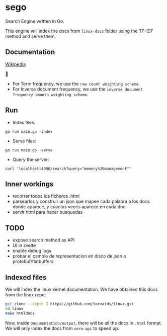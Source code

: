 # sego
Search Engine written in Go.

This engine will index the docs from `linux-docs` folder using the TF-IDF method and serve them.

## Documentation
[Wikipedia](https://en.wikipedia.org/wiki/Tf%E2%80%93idf)

:notebook:
- For Term frequency, we use the `raw count weighting scheme`.
- For Inverse document frequency, we use the `inverse document frequency smooth weighting scheme`.

## Run
- Index files:
```shell
go run main.go -index
```

- Serve files:
```shell
go run main.go -serve
```

- Query the server:
```shell
curl 'localhost:4000/search?query="memory%20management"'
```

## Inner workings
- recorrer todos los ficheros .html
- parsearlos y construir un json que mapee cada palabra a los docs donde aparece, y cuantas veces aparece en cada doc
- servir html para hacer busquedas

## TODO
- expose search method as API
- UI in svelte
- enable debug logs
- probar el cambio de representacion en disco de json a protobuf/flatbuffers

## Indexed files
We will index the linux kernel documentation. We have obtained this docs from the linux repo:
```bash
git clone --depth 1 https://github.com/torvalds/linux.git
cd linux
make htmldocs
```

Now, inside `Documentation/output`, there will be all the docs in `.html` format.
We will only index the docs from `core-api` to speed up.
